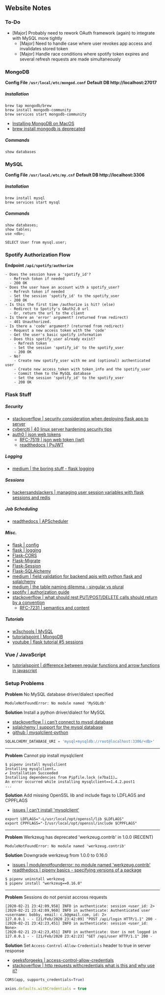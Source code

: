 
## Website Notes

### To-Do
* [Major] Probably need to rework OAuth framework (again) to integrate with MySQL more tightly
  * [Major] Need to handle case where user revokes app access and invalidates stored token
  * [Major] Handle race conditions where spotify token expires and several refresh requests are made simultaneously

### MongoDB

**Config File `/usr/local/etc/mongod.conf`**
**Default DB http://localhost:27017**

##### Installation

```
brew tap mongodb/brew
brew install mongodb-community
brew services start mongodb-community
```

* [Installing MongoDB on MacOS](https://docs.mongodb.com/manual/tutorial/install-mongodb-on-os-x/)
* [brew install mongodb is deprecated](https://stackoverflow.com/questions/55986597/brew-install-mongodb-vs-mongodb-community4-0)

##### Commands

```
show databases
```

### MySQL

**Config File `/usr/local/etc/my.cnf`**
**Default DB http://localhost:3306**

##### Installation

```
brew install mysql
brew services start mysql
```

##### Commands

```
show databases;
show tables;
use <db>;

SELECT User from mysql.user;
```

### Spotify Authorization Flow
**Endpoint `/api/spotify/authorize`**

```
- Does the session have a 'spotify_id'?
  - Refresh token if needed
  - 200 OK
- Does the user have an account with a spotify_user?
  - Refresh token if needed
  - Set the session 'spotify_id' to the spotify_user
  - 200 OK
- Is this the first time /authorize is hit? (else)
  - Redirect to Spotify's OAuth2.0 url
  - Or, return the url to the client
- Is there an 'error' argument? (returned from redirect)
  - 401 Unauthorized.
- Is there a 'code' argument? (returned from redirect)
  - Request a new access token with the 'code'
  - Get the user's basic spotify information
  - Does this spotify_user already exist?
    - Refresh token
    - Set the session 'spotify_id' to the spotify_user
    - 200 OK
  - No?
    - Create new spotify_user with me and (optional) authenticated user
    - Create new access_token with token_info and the spotify_user
    - Commit them to the MySQL database
    - Set the session 'spotify_id' to the spotify_user
    - 200 OK
```

### Flask Stuff

##### Security
* [stackoverflow | security consideration when deploying flask app to server](https://stackoverflow.com/questions/32813861/security-considerations-when-deploying-flask-app-to-server)
* [cyberciti | 40 linux server hardening security tips](https://www.cyberciti.biz/tips/linux-security.html)
* [auth0 | json web tokens](https://jwt.io/)
  * [RFC-7519 | json web token (jwt)](https://tools.ietf.org/html/rfc7519)
  * [readthedocs | PyJWT](https://pyjwt.readthedocs.io/en/latest/)

##### Logging
* [medium | the boring stuff - flask logging](https://medium.com/tenable-techblog/the-boring-stuff-flask-logging-21c3a5dd0392)

##### Sessions
* [hackersandslackers | managing user session variables with flask sessions and redis](https://hackersandslackers.com/managing-user-session-variables-with-flask-sessions-and-redis/)

##### Job Scheduling
* [readthedocs | APScheduler](https://apscheduler.readthedocs.io/en/latest/index.html)

##### Misc.
* [flask | config](https://flask.palletsprojects.com/en/1.1.x/config/)
* [flask | logging](https://flask.palletsprojects.com/en/1.1.x/logging/)
* [Flask-CORS](https://flask-cors.corydolphin.com/en/latest/index.html)
* [Flask-Migrate](https://flask-migrate.readthedocs.io/en/latest/#)
* [Flask-Session](https://pythonhosted.org/Flask-Session/)
* [Flask-SQLAlchemy](https://flask-sqlalchemy.palletsprojects.com/en/2.x/#)
* [medium | field validation for backend apis with python flask and sqlalchemy](https://medium.com/@ed.a.nunes/field-validation-for-backend-apis-with-python-flask-and-sqlalchemy-30e8cc0d260c)
* [medium | the table naming dilemma - singular vs plural](https://medium.com/@fbnlsr/the-table-naming-dilemma-singular-vs-plural-dc260d90aaff)
* [spotify | authorization guide](https://developer.spotify.com/documentation/general/guides/authorization-guide/)
* [stackoverflow | what should rest PUT/POST/DELETE calls should return by a convention](https://stackoverflow.com/questions/4268707/what-rest-put-post-delete-calls-should-return-by-a-convention)
  * [RFC-7231 | semantics and content](https://tools.ietf.org/html/rfc7231#section-4.3)

##### Tutorials
* [w3schools | MySQL](https://www.w3schools.com/sql/)
* [tutorialspoint | MongoDB](https://www.tutorialspoint.com/mongodb/)
* [youtube | flask tutorial #5 sessions](https://www.youtube.com/watch?v=iIhAfX4iek0)

### Vue / JavaScript
* [tutorialspoint | difference between regular functions and arrow functions in javascript](https://www.tutorialspoint.com/difference-between-regular-functions-and-arrow-functions-in-javascript)

### Setup Problems

**Problem** No MySQL database driver/dialect specified
```
ModuleNotFoundError: No module named 'MySQLdb'
```
**Solution** Install a python driver/dialect for MySQL
* [stackoverflow | i can't connect to mysql database](https://www.reddit.com/r/flask/comments/6a35tn/i_started_building_a_flask_api_service_using/)
* [sqlalchemy | support for the mysql database](https://docs.sqlalchemy.org/en/13/dialects/mysql.html)
* [github | mysqlclient-python](https://github.com/PyMySQL/mysqlclient-python)
```python
SQLALCHEMY_DATABASE_URI = 'mysql+mysqldb://root@localhost:3306/<db>'
```

-------------------------------------------------------------------------------

**Problem** Cannot pip install mysqlclient
```
$ pipenv install mysqlclient
Installing mysqlclient…
✔ Installation Succeeded 
Installing dependencies from Pipfile.lock (e7ba11)…
An error occurred while installing mysqlclient==1.4.2.post1
...
```
**Solution** Add missing OpenSSL lib and include flags to LDFLAGS and CPPFLAGS
* [issues | can't install 'mysqlclient'](https://github.com/pypa/pipenv/issues/3873)
```
export LDFLAGS="-L/usr/local/opt/openssl/lib $LDFLAGS"
export CPPFLAGS="-I/usr/local/opt/openssl/include $CPPFLAGS"
```

-------------------------------------------------------------------------------

**Problem** Werkzeug has deprecated 'werkzeug.contrib' in 1.0.0 (RECENT)
```
ModuleNotFoundError: No module named 'werkzeug.contrib' 
```
**Solution** Downgrade werkzeug from 1.0.0 to 0.16.0
* [issues | modulenotfounderror: no module named 'werkzeug.contrib'](https://github.com/Azure-Samples/ms-identity-python-webapp/issues/16)
* [readthedocs | pipenv basics - specifying versions of a package](https://pipenv-fork.readthedocs.io/en/latest/basics.html)
```
$ pipenv uninstall werkzeug
$ pipenv install "werkzeug==0.16.0"
```

-------------------------------------------------------------------------------

**Problem** Sessions do not persist accross requests
```
[2020-02-21 23:42:09,958] INFO in authenticate: session <user_id: 2>
[2020-02-21 23:42:09,960] INFO in authenticate: Authenticated user <username: bobby, email: c.b@gmail.com, id: 2>
127.0.0.1 - - [21/Feb/2020 23:42:09] "POST /api/login HTTP/1.1" 200 -
[2020-02-21 23:42:23,451] INFO in authenticate: session <user_id: None>
[2020-02-21 23:42:23,451] INFO in authenticate: User is not logged in
127.0.0.1 - - [21/Feb/2020 23:42:23] "GET /api/user HTTP/1.1" 200 -
```
**Solution** Set `Access-Control-Allow-Credentials` header to true in server response
* [geeksforgeeks | access-control-allow-credentials](https://www.geeksforgeeks.org/http-headers-access-control-allow-credentials/)
* [stackoverflow | http requests withcredentials what is this and why use it?](https://stackoverflow.com/questions/27406994/http-requests-withcredentials-what-is-this-and-why-using-it/27407440)
```python
CORS(app, supports_credentials=True)
```
```javascript
axios.defaults.withCredentials = true
```
